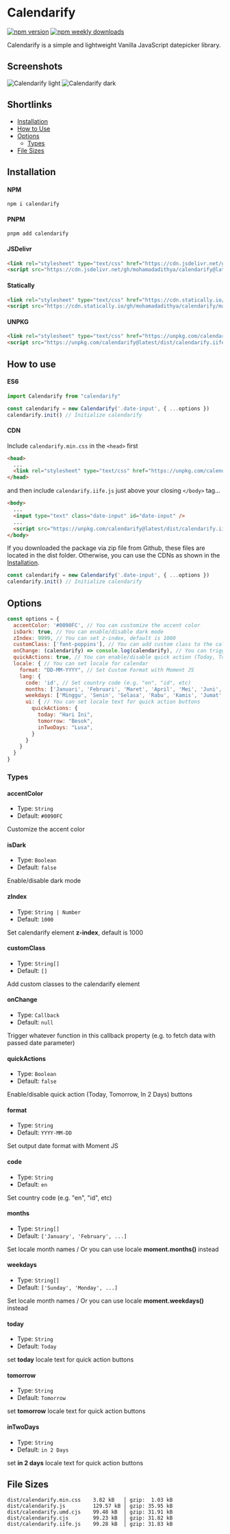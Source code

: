 # Calendarify

[![npm version](https://badge.fury.io/js/calendarify.svg)](https://badge.fury.io/js/calendarify)
[![npm weekly downloads](https://img.shields.io/npm/dw/calendarify.svg)](https://www.npmjs.com/package/calendarify)

Calendarify is a simple and lightweight Vanilla JavaScript datepicker library.

## Screenshots

![Calendarify light](https://ik.imagekit.io/0vztr848y/calendarify/Screenshot%20from%202023-07-27%2009-21-23.png?updatedAt=1690425026231)
![Calendarify dark](https://ik.imagekit.io/0vztr848y/calendarify/Screenshot%20from%202023-07-27%2009-21-11.png?updatedAt=1690424984666)

## Shortlinks

* [Installation](#installation)
* [How to Use](#how-to-use)
* [Options](#options)
  * [Types](#types)
* [File Sizes](#file-sizes)

## Installation

#### NPM

```shell
npm i calendarify
```

#### PNPM

```shell
pnpm add calendarify
```

#### JSDelivr

```html
<link rel="stylesheet" type="text/css" href="https://cdn.jsdelivr.net/gh/mohamadadithya/calendarify@latest/dist/calendarify.min.css">
<script src="https://cdn.jsdelivr.net/gh/mohamadadithya/calendarify@latest/dist/calendarify.iife.js"></script>
```

#### Statically

```html
<link rel="stylesheet" type="text/css" href="https://cdn.statically.io/gh/mohamadadithya/calendarify/master/dist/calendarify.min.css">
<script src="https://cdn.statically.io/gh/mohamadadithya/calendarify/master/dist/calendarify.iife.js"></script>
```

#### UNPKG

```html
<link rel="stylesheet" type="text/css" href="https://unpkg.com/calendarify@latest/dist/calendarify.min.css">
<script src="https://unpkg.com/calendarify@latest/dist/calendarify.iife.js"></script>
```

## How to use

#### ES6
```javascript
import Calendarify from "calendarify"

const calendarify = new Calendarify('.date-input', { ...options })
calendarify.init() // Initialize calendarify
```

#### CDN
Include `calendarify.min.css` in the `<head>` first

```html
<head>
  ...
  <link rel="stylesheet" type="text/css" href="https://unpkg.com/calendarify@latest/dist/calendarify.min.css" />
</head>
```

and then include `calendarify.iife.js` just above your closing `</body>` tag...

```html
<body>
  ...
  <input type="text" class="date-input" id="date-input" />
  ...
  <script src="https://unpkg.com/calendarify@latest/dist/calendarify.iife.js"></script>
</body>
```

If you downloaded the package via zip file from Github, these files are located in the dist folder. Otherwise, you can use the CDNs as shown in the [Installation](#installation).

```javascript
const calendarify = new Calendarify('.date-input', { ...options })
calendarify.init() // Initialize calendarify
```

## Options

```javascript
const options = {
  accentColor: '#0090FC', // You can customize the accent color
  isDark: true, // You can enable/disable dark mode
  zIndex: 9999, // You can set z-index, default is 1000
  customClass: ['font-poppins'], // You can add custom class to the calendarify element
  onChange: (calendarify) => console.log(calendarify), // You can trigger whatever function in this callback property (e.g. to fetch data with passed date parameter)
  quickActions: true, // You can enable/disable quick action (Today, Tomorrow, In 2 Days) buttons
  locale: { // You can set locale for calendar
    format: "DD-MM-YYYY", // Set Custom Format with Moment JS
    lang: {
      code: 'id', // Set country code (e.g. "en", "id", etc)
      months: ['Januari', 'Februari', 'Maret', 'April', 'Mei', 'Juni', 'Juli', 'Agustus', 'September', 'Oktober', 'November', 'Desember'], // Or you can use locale moment.months instead
      weekdays: ['Minggu', 'Senin', 'Selasa', 'Rabu', 'Kamis', 'Jumat', 'Sabtu'], // Or you can use locale moment.weekdays instead
      ui: { // You can set locale text for quick action buttons
        quickActions: {
          today: "Hari Ini",
          tomorrow: "Besok",
          inTwoDays: "Lusa",
        }
      }
    }
  }
}
```

### Types

#### accentColor

* Type: `String`
* Default: `#0090FC`

Customize the accent color

#### isDark

* Type: `Boolean`
* Default: `false`

Enable/disable dark mode

#### zIndex

* Type: `String | Number`
* Default: `1000`

Set calendarify element **z-index**, default is 1000

#### customClass

* Type: `String[]`
* Default: `[]`

Add custom classes to the calendarify element

#### onChange

* Type: `Callback`
* Default: `null`

Trigger whatever function in this callback property (e.g. to fetch data with passed date parameter)

#### quickActions

* Type: `Boolean`
* Default: `false`

Enable/disable quick action (Today, Tomorrow, In 2 Days) buttons

#### format

* Type: `String`
* Default: `YYYY-MM-DD`

Set output date format with Moment JS

#### code

* Type: `String`
* Default: `en`

Set country code (e.g. "en", "id", etc)

#### months

* Type: `String[]`
* Default: `['January', 'February', ...]`

Set locale month names / Or you can use locale **moment.months()** instead

#### weekdays

* Type: `String[]`
* Default: `['Sunday', 'Monday', ...]`

Set locale month names / Or you can use locale **moment.weekdays()** instead

#### today

* Type: `String`
* Default: `Today`

set **today** locale text for quick action buttons

#### tomorrow

* Type: `String`
* Default: `Tomorrow`

set **tomorrow** locale text for quick action buttons

#### inTwoDays

* Type: `String`
* Default: `in 2 Days`

set **in 2 days** locale text for quick action buttons

## File Sizes

```shell
dist/calendarify.min.css    3.82 kB   │ gzip:  1.03 kB
dist/calendarify.js         129.57 kB │ gzip: 35.95 kB
dist/calendarify.umd.cjs    99.48 kB  │ gzip: 31.91 kB
dist/calendarify.cjs        99.23 kB  │ gzip: 31.82 kB
dist/calendarify.iife.js    99.28 kB  │ gzip: 31.83 kB
```
